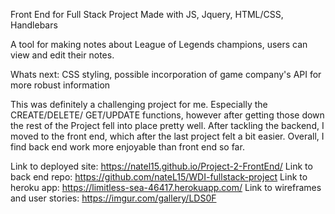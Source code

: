 Front End for Full Stack Project
Made with JS, Jquery, HTML/CSS, Handlebars

A tool for making notes about League of Legends champions, users can view
and edit their notes.

Whats next: CSS styling, possible incorporation of game company's API for more
robust information

This was definitely a challenging project for me. Especially the CREATE/DELETE/
GET/UPDATE functions, however after getting those down the rest of the Project
fell into place pretty well. After tackling the backend, I moved to the front end,
which after the last project felt a bit easier. Overall, I find back end work more enjoyable than
front end so far.

Link to deployed site: https://natel15.github.io/Project-2-FrontEnd/
Link to back end repo: https://github.com/nateL15/WDI-fullstack-project
Link to heroku app:  https://limitless-sea-46417.herokuapp.com/
Link to wireframes and user stories: https://imgur.com/gallery/LDS0F
